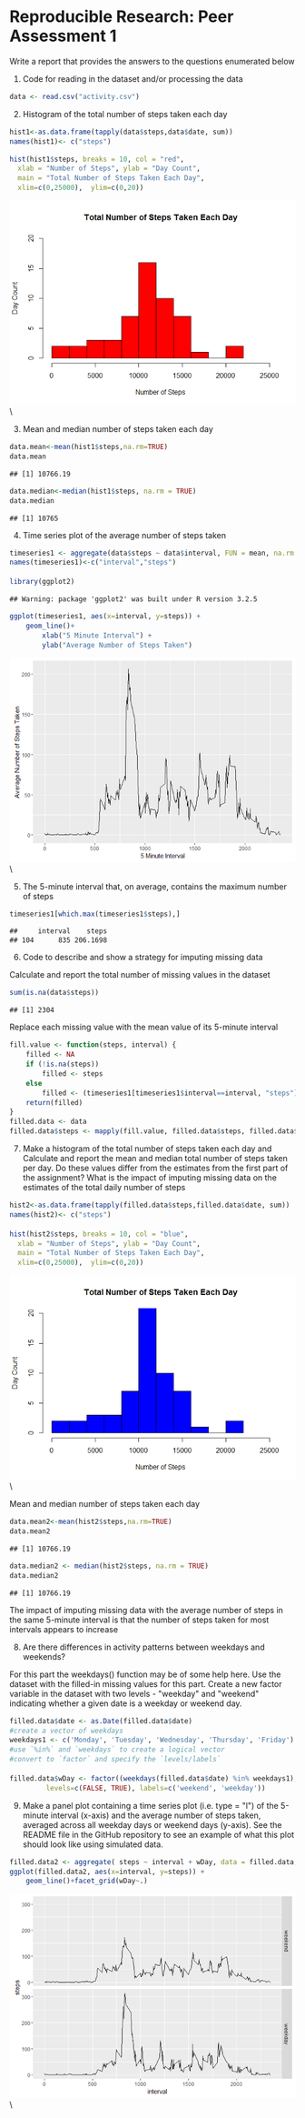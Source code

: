 # Reproducible Research: Peer Assessment 1

Write a report that provides the answers to the questions enumerated below

1.  Code for reading in the dataset and/or processing the data

```r
data <- read.csv("activity.csv")
```

2. Histogram of the total number of steps taken each day

```r
hist1<-as.data.frame(tapply(data$steps,data$date, sum))
names(hist1)<- c("steps")
```


```r
hist(hist1$steps, breaks = 10, col = "red", 
  xlab = "Number of Steps", ylab = "Day Count",
  main = "Total Number of Steps Taken Each Day",
  xlim=c(0,25000),  ylim=c(0,20))
```

![](PA1_template_files/figure-html/unnamed-chunk-3-1.png)\

3. Mean and median number of steps taken each day  

```r
data.mean<-mean(hist1$steps,na.rm=TRUE)
data.mean
```

```
## [1] 10766.19
```


```r
data.median<-median(hist1$steps, na.rm = TRUE)
data.median
```

```
## [1] 10765
```

4. Time series plot of the average number of steps taken

```r
timeseries1 <- aggregate(data$steps ~ data$interval, FUN = mean, na.rm = TRUE)
names(timeseries1)<-c("interval","steps")

library(ggplot2)
```

```
## Warning: package 'ggplot2' was built under R version 3.2.5
```

```r
ggplot(timeseries1, aes(x=interval, y=steps)) +
    geom_line()+
        xlab("5 Minute Interval") +
        ylab("Average Number of Steps Taken")
```

![](PA1_template_files/figure-html/unnamed-chunk-6-1.png)\

5. The 5-minute interval that, on average, contains the maximum number of steps

```r
timeseries1[which.max(timeseries1$steps),]
```

```
##     interval    steps
## 104      835 206.1698
```

6. Code to describe and show a strategy for imputing missing data

Calculate and report the total number of missing values in the dataset 

```r
sum(is.na(data$steps))
```

```
## [1] 2304
```

Replace each missing value with the mean value of its 5-minute interval

```r
fill.value <- function(steps, interval) {
    filled <- NA
    if (!is.na(steps))
        filled <- steps
    else
        filled <- (timeseries1[timeseries1$interval==interval, "steps"])
    return(filled)
}
filled.data <- data
filled.data$steps <- mapply(fill.value, filled.data$steps, filled.data$interval)
```

7. Make a histogram of the total number of steps taken each day and Calculate and report the mean and median total number of steps taken per day. Do these values differ from the estimates from the first part of the assignment? What is the impact of imputing missing data on the estimates of the total daily number of steps

```r
hist2<-as.data.frame(tapply(filled.data$steps,filled.data$date, sum))
names(hist2)<- c("steps")

hist(hist2$steps, breaks = 10, col = "blue", 
  xlab = "Number of Steps", ylab = "Day Count",
  main = "Total Number of Steps Taken Each Day",
  xlim=c(0,25000),  ylim=c(0,20))
```

![](PA1_template_files/figure-html/unnamed-chunk-10-1.png)\

Mean and median number of steps taken each day  

```r
data.mean2<-mean(hist2$steps,na.rm=TRUE)
data.mean2
```

```
## [1] 10766.19
```


```r
data.median2 <- median(hist2$steps, na.rm = TRUE)
data.median2
```

```
## [1] 10766.19
```

The impact of imputing missing data with the average number of steps in the same 5-minute interval is that the number of steps taken for most intervals appears to increase

8. Are there differences in activity patterns between weekdays and weekends?

For this part the weekdays() function may be of some help here. Use the dataset with the filled-in missing values for this part.  Create a new factor variable in the dataset with two levels - "weekday" and "weekend" indicating whether a given date is a weekday or weekend day.

```r
filled.data$date <- as.Date(filled.data$date)
#create a vector of weekdays
weekdays1 <- c('Monday', 'Tuesday', 'Wednesday', 'Thursday', 'Friday')
#use `%in%` and `weekdays` to create a logical vector
#convert to `factor` and specify the `levels/labels`

filled.data$wDay <- factor((weekdays(filled.data$date) %in% weekdays1), 
         levels=c(FALSE, TRUE), labels=c('weekend', 'weekday')) 
```

9. Make a panel plot containing a time series plot (i.e. type = "l") of the 5-minute interval (x-axis) and the average number of steps taken, averaged across all weekday days or weekend days (y-axis). See the README file in the GitHub repository to see an example of what this plot should look like using simulated data.


```r
filled.data2 <- aggregate( steps ~ interval + wDay, data = filled.data, FUN = mean)
ggplot(filled.data2, aes(x=interval, y=steps)) +
    geom_line()+facet_grid(wDay~.)
```

![](PA1_template_files/figure-html/unnamed-chunk-14-1.png)\
